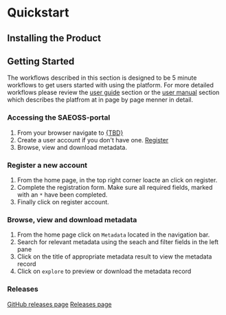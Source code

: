 # Quickstart
<!-- Replace all of the titles with relevant titles -->

## Installing the Product
<!-- Easy to follow instructions for installing the product
not always a necessity -->


## Getting Started
<!-- Easy to follow instructions for getting started using
the product -->
The workflows described in this section is designed to be 5 minute workflows to get users started with using the platform. For more detailed workflows please review the [user guide](../guide/index.md) section or the [user manual](../manual/index.md) section which describes the platfrom at in page by page menner in detail.

### Accessing the SAEOSS-portal
1) From your browser navigate to [{TBD}](http://www..)
2) Create a user account if you don't have one. [Register](#register)   
3) Browse, view and download metadata. 

### Register a new account
1) From the home page, in the top right corner loacte an click on register.
2) Complete the registration form. Make sure all required fields, marked with an `*` have been completed.
3) Finally click on register account.

### Browse, view and download metadata
1) From the home page click on `Metadata` located in the navigation bar.
2) Search for relevant metadata using the seach and filter fields in the left pane
3) Click on the title of appropriate metadata result to view the metadata record
4) Click on `explore` to preview or download the metadata record


### Releases

<!-- Insert links to release pages -->
[GitHub releases page]()
[Releases page]()
